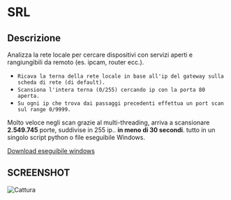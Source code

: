 # SRL

## Descrizione
Analizza la rete locale per cercare dispositivi con servizi aperti e rangiungibili da remoto (es. ipcam, router ecc.).


- `Ricava la terna della rete locale in base all'ip del gateway sulla scheda di rete (di default).`
- `Scansiona l'intera terna (0/255) cercando ip con la porta 80 aperta.`
- `Su ogni ip che trova dai passaggi precedenti effettua un port scan sul range 0/9999.`

Molto veloce negli scan grazie al multi-threading, arriva a scansionare **2.549.745** porte, suddivise in 255 ip.. **in meno di 30 secondi**.
tutto in un singolo script python o file eseguibile Windows. 

[Download eseguibile windows](https://github.com/theking0/SRL/releases/download/untagged-7730d8725eae5197d0a6/localScan.exe)

## SCREENSHOT

![Cattura](https://user-images.githubusercontent.com/583775/186486424-6f12fdb4-efe8-4134-a761-fe7776445c76.JPG)
